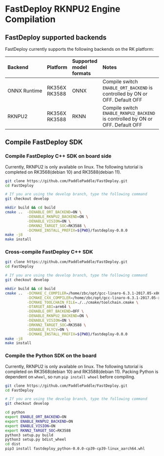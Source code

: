 # FastDeploy RKNPU2 Engine Compilation 

## FastDeploy supported backends
FastDeploy currently supports the following backends on the RK platform: 

| Backend                | Platform                    | Supported model formats  | Notes                                          |
|:------------------|:---------------------|:-------|:-------------------------------------------|
| ONNX&nbsp;Runtime | RK356X   <br> RK3588 | ONNX   | Compile switch `ENABLE_ORT_BACKEND` is controlled by ON or OFF. Default OFF    |
| RKNPU2            | RK356X   <br> RK3588 | RKNN   | Compile switch `ENABLE_RKNPU2_BACKEND` is controlled by ON or OFF. Default OFF  |

## Compile FastDeploy SDK

### Compile FastDeploy C++ SDK on board side 

Currently, RKNPU2 is only available on linux. The following tutorial is completed on RK3568(debian 10) and RK3588(debian 11). 

```bash
git clone https://github.com/PaddlePaddle/FastDeploy.git
cd FastDeploy

# If you are using the develop branch, type the following command 
git checkout develop

mkdir build && cd build
cmake ..  -DENABLE_ORT_BACKEND=ON \
	      -DENABLE_RKNPU2_BACKEND=ON \
	      -DENABLE_VISION=ON \
	      -DRKNN2_TARGET_SOC=RK3588 \
          -DCMAKE_INSTALL_PREFIX=${PWD}/fastdeploy-0.0.0
make -j8
make install
```

### Cross-compile FastDeploy C++ SDK
```bash
git clone https://github.com/PaddlePaddle/FastDeploy.git
cd FastDeploy

# If you are using the develop branch, type the following command 
git checkout develop

mkdir build && cd build
cmake ..  -DCMAKE_C_COMPILER=/home/zbc/opt/gcc-linaro-6.3.1-2017.05-x86_64_aarch64-linux-gnu/bin/aarch64-linux-gnu-gcc \
          -DCMAKE_CXX_COMPILER=/home/zbc/opt/gcc-linaro-6.3.1-2017.05-x86_64_aarch64-linux-gnu/bin/aarch64-linux-gnu-g++ \
          -DCMAKE_TOOLCHAIN_FILE=./../cmake/toolchain.cmake \
          -DTARGET_ABI=arm64 \
          -DENABLE_ORT_BACKEND=OFF \
	      -DENABLE_RKNPU2_BACKEND=ON \
	      -DENABLE_VISION=ON \
	      -DRKNN2_TARGET_SOC=RK3588 \
	      -DENABLE_FLYCV=ON \
          -DCMAKE_INSTALL_PREFIX=${PWD}/fastdeploy-0.0.0
make -j8
make install
```

### Compile the Python SDK on the board

Currently, RKNPU2 is only available on linux. The following tutorial is  completed on RK3568(debian 10) and RK3588(debian 11). Packing Python is dependent on `wheel`, so run `pip install wheel` before compiling.

```bash
git clone https://github.com/PaddlePaddle/FastDeploy.git
cd FastDeploy

# If you are using the develop branch, type the following command 
git checkout develop

cd python
export ENABLE_ORT_BACKEND=ON
export ENABLE_RKNPU2_BACKEND=ON
export ENABLE_VISION=ON
export RKNN2_TARGET_SOC=RK3588
python3 setup.py build
python3 setup.py bdist_wheel
cd dist
pip3 install fastdeploy_python-0.0.0-cp39-cp39-linux_aarch64.whl
```
